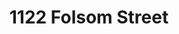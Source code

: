 ---
title: 1122 Folsom Street
host: Brainwash Cafe
install_date: Early 2013

layout: location
image: "brainwash.jpg"

latitude: 37.776368
longitude: -122.408594

features:

---